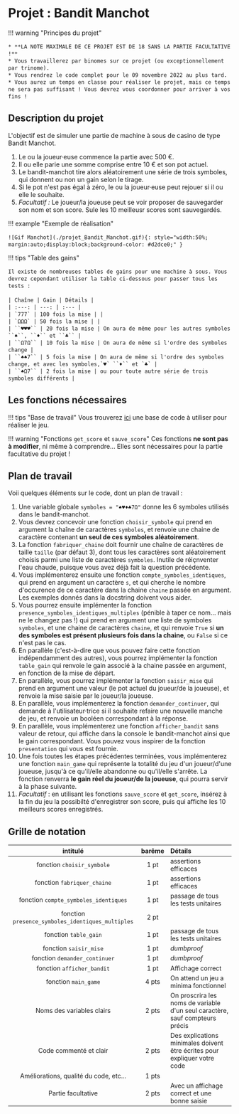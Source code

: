 # Projet : Bandit Manchot

!!! warning "Principes du projet"

    * **LA NOTE MAXIMALE DE CE PROJET EST DE 18 SANS LA PARTIE FACULTATIVE !** 
	* Vous travaillerez par binomes sur ce projet (ou exceptionnellement par trinome).
	* Vous rendrez le code complet pour le 09 novembre 2022 au plus tard.
	* Vous aurez un temps en classe pour réaliser le projet, mais ce temps  ne sera pas suffisant ! Vous devrez vous coordonner pour arriver à vos fins !

## Description du projet

L'objectif est de simuler une partie de machine à sous de casino de type Bandit Manchot.

1. Le ou la joueur·euse commence la partie avec 500 €.
2. Il ou elle parie une somme comprise entre 10 € et son pot actuel.
3. Le bandit-manchot tire alors aléatoirement une série de trois symboles, qui donnent ou non un gain selon le tirage.
4. Si le pot n'est pas égal à zéro, le ou la joueur·euse peut rejouer si il ou elle le souhaite.
5. *Facultatif :* Le joueur/la joueuse peut se voir proposer de sauvegarder son nom et son score. Sule les 10 meilleusr scores sont sauvegardés.

!!! example "Exemple de réalisation"

    ![Gif Manchot](./projet_Bandit_Manchot.gif){: style="width:50%; margin:auto;display:block;background-color: #d2dce0;" }

!!! tips "Table des gains"

    Il existe de nombreuses tables de gains pour une machine à sous. Vous devrez cependant utiliser la table ci-dessous pour passer tous les tests :

    | Chaîne | Gain | Détails |
    | :---: | ---: | :--- |
    | `777` | 100 fois la mise | |
    | `ΩΩΩ` | 50 fois la mise | |
    | ``♥♥♥`` | 20 fois la mise | On aura de même pour les autres symboles ``♠``, ``♦`` et ``♣`` |
    | ``Ω7Ω`` | 10 fois la mise | On aura de même si l'ordre des symboles change |
    | ``♠♠7`` | 5 fois la mise | On aura de même si l'ordre des symboles change, et avec les symboles,`♥` ``♦`` et `♣` |
    | ``♠Ω7`` | 2 fois la mise | ou pour toute autre série de trois symboles différents |


## Les fonctions nécessaires

!!! tips "Base de travail"
    Vous trouverez [ici](./Bandit_Manchot_Eleve.py) une base de code à utiliser pour réaliser le jeu.

!!! warning "Fonctions `get_score` et `sauve_score`"
    Ces fonctions **ne sont pas à modifier**, ni même à comprendre... Elles sont nécessaires pour la partie facultative du projet !

## Plan de travail

Voii quelques éléments sur le code, dont un plan de travail :

1. Une variable globale ``symboles = "♠♥♦♣7Ω"`` donne les 6 symboles utilisés dans le bandit-manchot.
2. Vous devrez concevoir une fonction ``choisir_symbole`` qui prend en argument la chaîne de caractères ``symboles``, et renvoie une chaine de caractère contenant **un seul de ces symboles aléatoirement**.
3. La fonction `fabriquer_chaine` doit fournir une chaîne de caractères de taille `taille` (par défaut 3), dont tous les caractères sont aléatoirement choisis parmi une liste de caractères `symboles`. Inutile de réiçnventer l'eau chaude, puisque vous avez déjà fait la question précédente.
4. Vous implémenterez ensuite une fonction ``compte_symboles_identiques``, qui prend en argument un caractère `s`, et qui cherche le nombre d'occurence de ce caractère dans la chaine `chaine` passée en argument. Les exemples donnés dans la docstring doivent vous aider.
5. Vous pourrez ensuite implémenter la fonction ``presence_symboles_identiques_multiples`` (pénible à taper ce nom... mais ne le changez pas !) qui prend en argument une liste de symboles `symboles`, et une chaine de caractères `chaine`, et qui renvoie `True` si **un des symboles est présent plusieurs fois dans la chaine**, ou `False` si ce n'est pas le cas.
6. En parallèle (c'est-à-dire que vous pouvez faire cette fonction indépendamment des autres), vous pourrez implémenter la fonction ``table_gain`` qui renvoie le gain associé à la chaine passée en argument, en fonction de la mise de départ.
7. En parallèle, vous pourrez implémenter la fonction `saisir_mise` qui prend en argument une valeur (le pot actuel du joueur/de la joueuse), et renvoie la mise saisie par le joueur/la joueuse.
8. En parallèle, vous implémenterez la fonction ``demander_continuer``, qui demande à l'utilisateur·trice si il souhaite refaire une nouvelle manche de jeu, et renvoie un booléen correspondant à la réponse.
9. En parallèle, vous implémenterez une fonction ``afficher_bandit`` sans valeur de retour, qui affiche dans la console le bandit-manchot ainsi que le gain correspondant. Vous pouvez vous inspirer de la fonction `presentation` qui vous est fournie.
10. Une fois toutes les étapes précédentes terminées, vous implémenterez une fonction `main_game` qui représente la totalité du jeu d'un joueur/d'une joueuse, jusqu'à ce qu'il/elle abandonne ou qu'il/elle s'arrête. La fonction renverra **le gain réel du joueur/de la joueuse**, qui pourra servir à la phase suivante.
11. *Facultatif* : en utilisant les fonctions `sauve_score` et `get_score`, insérez à la fin du jeu la possibilté d'enregistrer son score, puis qui affiche les 10 meilleurs scores enregistrés.


## Grille de notation

| intitulé | barême | Détails |
| :---: | :---: | :--- |
| fonction `choisir_symbole` | 1 pt | assertions efficaces |
| fonction `fabriquer_chaine` | 1 pt | assertions efficaces  |
| fonction ``compte_symboles_identiques`` | 1 pt | passage de tous les tests unitaires |
| fonction ``presence_symboles_identiques_multiples`` | 2 pt |  |
| fonction ``table_gain`` | 1 pt | passage de tous les tests unitaires  |
| fonction `saisir_mise` | 1 pt | *dumbproof* |
| fonction ``demander_continuer`` | 1 pt | *dumbproof* |
| fonction ``afficher_bandit`` | 1 pt | Affichage correct |
| fonction `main_game` | 4 pts | On attend un jeu a minima fonctionnel |
| Noms des variables clairs | 2 pts | On proscrira les noms de variable d'un seul caractère, sauf compteurs précis |
| Code commenté et clair | 2 pts | Des explications minimales doivent être écrites pour expliquer votre code |
| Améliorations,   qualité du code, etc... | 1 pts | |
| Partie facultative | 2 pts | Avec un affichage correct et une bonne saisie |
